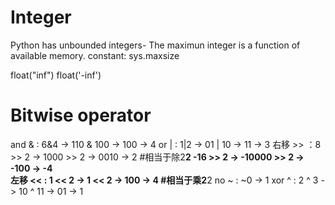 # Integer
Python has unbounded integers- The maximun integer is a function of available memory.
constant: sys.maxsize

float("inf")
float('-inf')

# Bitwise operator 
and & : 6&4 -> 110 & 100 -> 100 -> 4
or  | : 1|2 -> 01 | 10 -> 11 -> 3
右移 >> ：8 >> 2 -> 1000 >> 2 -> 0010 -> 2			#相当于除2**2
		 -16 >> 2 -> -10000 >> 2 -> -100 -> -4		
左移 << : 1 << 2 -> 1 << 2 -> 100 -> 4				#相当于乘2**2
no  ~ : ~0 -> 1 
xor ^ : 2 ^ 3 -> 10 ^ 11 -> 01 -> 1

# 